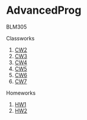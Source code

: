 # AdvancedProg

BLM305

Classworks
1. [CW2](https://celilreha.github.io/AdvancedProg/CW2/CW_Array.html)
2. [CW3](https://celilreha.github.io/AdvancedProg/CW3/inspector.html)
3. [CW4](https://celilreha.github.io/AdvancedProg/CW4)
4. [CW5](https://celilreha.github.io/AdvancedProg/CW5)
5. [CW6](https://celilreha.github.io/AdvancedProg/CW6)
6. [CW7](https://celilreha.github.io/AdvancedProg/CW7)

Homeworks

1. [HW1](https://celilreha.github.io/AdvancedProg/HW1/HW_Array.html)
2. [HW2](https://celilreha.github.io/AdvancedProg/HW2/Database.html)
